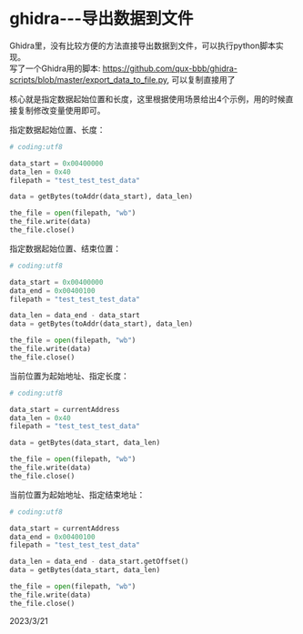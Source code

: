 # ghidra---导出数据到文件

Ghidra里，没有比较方便的方法直接导出数据到文件，可以执行python脚本实现。  
写了一个Ghidra用的脚本: https://github.com/qux-bbb/ghidra-scripts/blob/master/export_data_to_file.py, 可以复制直接用了  

核心就是指定数据起始位置和长度，这里根据使用场景给出4个示例，用的时候直接复制修改变量使用即可。  

指定数据起始位置、长度：  
```python
# coding:utf8

data_start = 0x00400000
data_len = 0x40
filepath = "test_test_test_data"

data = getBytes(toAddr(data_start), data_len)

the_file = open(filepath, "wb")
the_file.write(data)
the_file.close()

```

指定数据起始位置、结束位置：  
```python
# coding:utf8

data_start = 0x00400000
data_end = 0x00400100
filepath = "test_test_test_data"

data_len = data_end - data_start
data = getBytes(toAddr(data_start), data_len)

the_file = open(filepath, "wb")
the_file.write(data)
the_file.close()

```

当前位置为起始地址、指定长度：  
```python
# coding:utf8

data_start = currentAddress
data_len = 0x40
filepath = "test_test_test_data"

data = getBytes(data_start, data_len)

the_file = open(filepath, "wb")
the_file.write(data)
the_file.close()

```

当前位置为起始地址、指定结束地址：  
```python
# coding:utf8

data_start = currentAddress
data_end = 0x00400100
filepath = "test_test_test_data"

data_len = data_end - data_start.getOffset()
data = getBytes(data_start, data_len)

the_file = open(filepath, "wb")
the_file.write(data)
the_file.close()

```


2023/3/21  

